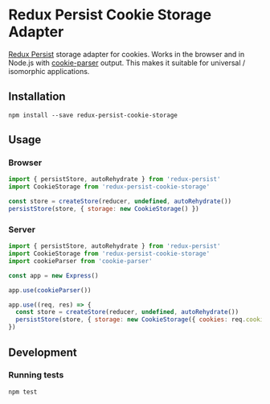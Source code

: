 # Redux Persist Cookie Storage Adapter

[Redux Persist](https://github.com/rt2zz/redux-persist) storage adapter for cookies. Works in the browser and in Node.js with [cookie-parser](https://github.com/expressjs/cookie-parser) output. This makes it suitable for universal / isomorphic applications.

## Installation

`npm install --save redux-persist-cookie-storage`

## Usage

### Browser

```js
import { persistStore, autoRehydrate } from 'redux-persist'
import CookieStorage from 'redux-persist-cookie-storage'

const store = createStore(reducer, undefined, autoRehydrate())
persistStore(store, { storage: new CookieStorage() })
```

### Server

```js
import { persistStore, autoRehydrate } from 'redux-persist'
import CookieStorage from 'redux-persist-cookie-storage'
import cookieParser from 'cookie-parser'

const app = new Express()

app.use(cookieParser())

app.use((req, res) => {
  const store = createStore(reducer, undefined, autoRehydrate())
  persistStore(store, { storage: new CookieStorage({ cookies: req.cookies }) })
})
```

## Development

### Running tests

`npm test`
